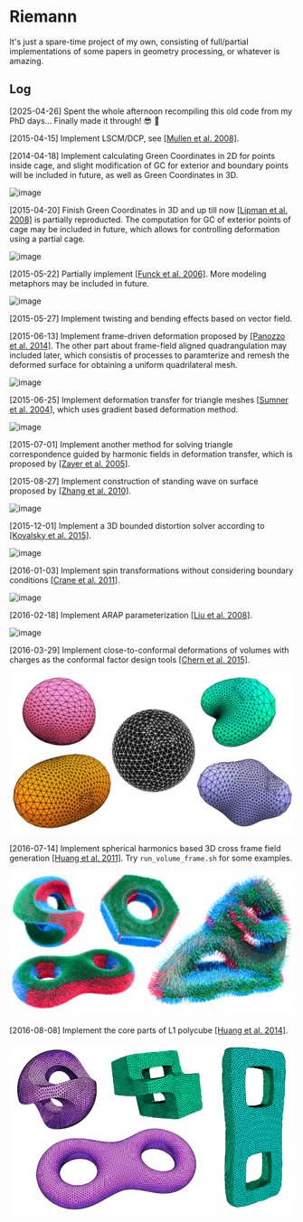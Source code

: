 # Riemann

It's just a spare-time project of my own, consisting of full/partial implementations of some papers in geometry processing, or whatever is amazing.

## Log

[2025-04-26] Spent the whole afternoon recompiling this old code from my PhD days... Finally made it through! :sunglasses: :tada:

[2015-04-15] Implement LSCM/DCP, see [[Mullen et al. 2008]](https://hal.inria.fr/inria-00334477/document).

[2014-04-18] Implement calculating Green Coordinates in 2D for points inside cage, and slight modification of GC for exterior and boundary points will be included in future, as well as Green Coordinates in 3D.

![image](img/half_size/green_2d.png)

[2015-04-20] Finish Green Coordinates in 3D and up till now [[Lipman et al. 2008]](http://citeseerx.ist.psu.edu/viewdoc/download?doi=10.1.1.150.2116&rep=rep1&type=pdf) is partially reproducted. The computation for GC  of exterior points of cage may be  included in future, which allows for controlling deformation using a partial cage.

![image](img/half_size/green_3d.png)

[2015-05-22] Partially implement [[Funck et al. 2006]](https://isgwww.cs.uni-magdeburg.de/visual/files/publications/Archive/Funck_2006_SIGGRAPH.pdf). More modeling metaphors may be included in future.

![image](img/half_size/vec_deform.png)

[2015-05-27] Implement twisting and bending effects based on vector field.

[2015-06-13] Implement frame-driven deformation proposed by [[Panozzo et al. 2014]](http://igl.ethz.ch/projects/frame-fields/frame-fields.pdf). The other part about frame-field aligned quadrangulation may included later, which consistis of processes to paramterize and remesh the deformed surface for obtaining a uniform quadrilateral mesh.

![image](img/half_size/frame_field_deform.png)

[2015-06-25] Implement deformation transfer for triangle meshes [[Sumner et al. 2004]](http://people.csail.mit.edu/sumner/research/deftransfer/Sumner2004DTF.pdf), which uses gradient based deformation method.

![image](img/half_size/deformation_transfer.png)

[2015-07-01] Implement another method for solving triangle correspondence guided by harmonic fields in deformation transfer, which is proposed by [[Zayer et al. 2005]](http://citeseerx.ist.psu.edu/viewdoc/download?doi=10.1.1.226.1150&rep=rep1&type=pdf).

[2015-08-27] Implement construction of standing wave on surface proposed by [[Zhang et al. 2010]](http://www.cad.zju.edu.cn/home/hj/10/Huang10WaveQuad.pdf).

![image](img/half_size/wave.png)

[2015-12-01] Implement a 3D bounded distortion solver according to [[Kovalsky et al. 2015]](http://www.wisdom.weizmann.ac.il/~ylipman/2015_LargeScaleBD.pdf).

![image](img/half_size/bounded_distortion.png)

[2016-01-03] Implement spin transformations without considering boundary conditions [[Crane et al. 2011]](http://www.cs.columbia.edu/~keenan/Projects/SpinTransformations/paper.pdf).

![image](img/half_size/spin.png)

[2016-02-18] Implement ARAP parameterization [[Liu et al. 2008]](http://www.cs.harvard.edu/~sjg/papers/arap.pdf).

![image](img/half_size/arap_param.png)

[2016-03-29] Implement close-to-conformal deformations of volumes with charges as the conformal factor design tools [[Chern et al. 2015]](http://dl.acm.org/citation.cfm?id=2766916).

![image](img/conformal_volume.png)

[2016-07-14] Implement spherical harmonics based 3D cross frame field generation [[Huang et al. 2011]](http://www.cad.zju.edu.cn/home/hj/11/3D-cross-frame.pdf). Try `run_volume_frame.sh` for some examples.

![image](img/vol_cross_frm.png)

[2016-08-08] Implement the core parts of L1 polycube [[Huang et al. 2014]](http://www.cad.zju.edu.cn/home/hj/14/l1-poly/l1-poly.pdf).

![image](img/l1_polycube.png)
